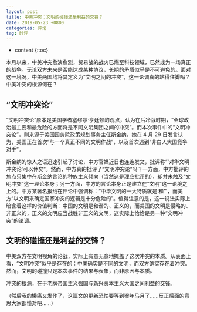 ```yaml
---
layout: post
title: 中美冲突：文明的碰撞还是利益的交锋？
date: 2019-05-23 +0800
categories: 评论
tag: 时评
---
```


* content
{:toc}


本月以来，中美冲突愈演愈烈，贸易战的战火已燃至科技领域，已然成为一场真正的战争。无论双方未来是否能达成某种协议，长期的矛盾似乎是不可避免的。面对这一境况，中美两国均将其定义为“文明之间的冲突”，这一论调真的站得住脚吗？中美冲突的根源何在？

## “文明冲突论”

“文明冲突论”原本是美国学者塞缪尔·亨廷顿的观点，认为在后冷战时期，“全球政治最主要和最危险的方面将是不同文明集团之间的冲突”。而本次事件中的“文明冲突论”，则来源于美国国务院政策规划事务主任斯金纳，她在 4 月 29 日发言认为，美国正在首次“与一个真正不同的文明作战”，以及首次遇到“非白人大国竞争对手”。

斯金纳的惊人之语迅速引起了讨论，中方官媒近日也连连发文，批评称“‘对华文明冲突论’可以休矣”。然而，中方真的批评了“文明冲突论”吗？一方面，中方批评的焦点只集中在斯金纳言论的种族主义倾向（当然这是理应批评的），却并未触及“文明冲突”这一理论本身；另一方面，中方的言论本身正是建立在“文明”这一语境之上的。中方某著名报纸在评论中强调称：“中华文明的一大特质就是‘和’”，而美方“以文明来确定国家冲突的逻辑是十分危险的”。值得注意的是，这一说法实际上暗含着这样的价值判断：中国的文明是和谐的、正义的，而美国的文明是侵略的、非正义的，正义的文明应当战胜非正义的文明，这实际上恰恰是另一种“文明冲突”的论调。

## 文明的碰撞还是利益的交锋？

中美双方在文明视角的论战，实际上有意无意地掩盖了这次冲突的本质。从表面上看，“文明冲突”似乎是存在的：中美确实是不同的文明，而双方确实存在着冲突。然而，文明的碰撞只是本次事件的结果与表象，而非原因与本质。

冲突的根源，在于老牌帝国主义强国与新兴资本主义大国之间利益的交锋。

（然后我的懒癌又发作了，这篇文的更新恐怕要等到猴年马月了……反正后面的意思大家都懂对吧……）